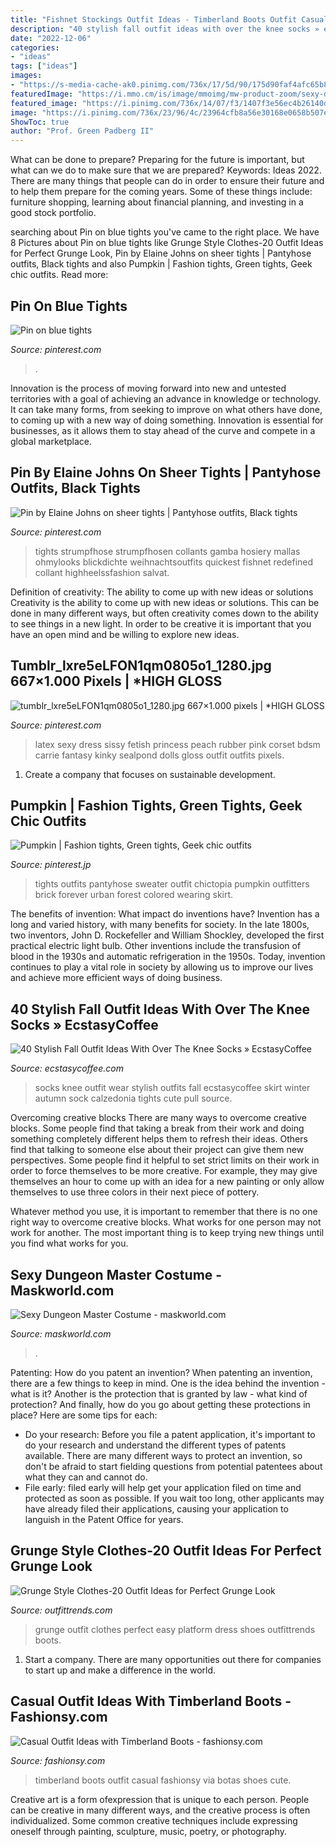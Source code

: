 ```yaml
---
title: "Fishnet Stockings Outfit Ideas - Timberland Boots Outfit Casual Fashionsy Via Botas Shoes Cute"
description: "40 stylish fall outfit ideas with over the knee socks » ecstasycoffee"
date: "2022-12-06"
categories:
- "ideas"
tags: ["ideas"]
images:
- "https://s-media-cache-ak0.pinimg.com/736x/17/5d/90/175d90faf4afc65b8c748a1d3c1c1c7e.jpg"
featuredImage: "https://i.mmo.cm/is/image/mmoimg/mw-product-zoom/sexy-dungeon-master-costume--mw-117828-1.jpg"
featured_image: "https://i.pinimg.com/736x/14/07/f3/1407f3e56ec4b26140d408b5d3c3f924.jpg"
image: "https://i.pinimg.com/736x/23/96/4c/23964cfb8a56e30168e0658b507e84c3.jpg"
ShowToc: true
author: "Prof. Green Padberg II"
---
```



What can be done to prepare?
Preparing for the future is important, but what can we do to make sure that we are prepared? Keywords: Ideas 2022. There are many things that people can do in order to ensure their future and to help them prepare for the coming years. Some of these things include: furniture shopping, learning about financial planning, and investing in a good stock portfolio.

	

		
searching about Pin on blue tights you've came to the right place. We have 8 Pictures about Pin on blue tights like Grunge Style Clothes-20 Outfit Ideas for Perfect Grunge Look, Pin by Elaine Johns on sheer tights | Pantyhose outfits, Black tights and also Pumpkin | Fashion tights, Green tights, Geek chic outfits. Read more:
		
    
## Pin On Blue Tights

<img loading=lazy src="https://i.pinimg.com/736x/14/07/f3/1407f3e56ec4b26140d408b5d3c3f924.jpg" onerror="this.onerror=null;this.src='https://tse2.mm.bing.net/th?id=OIP.uxxVVlo0ZvB_rUkTmyyeZQHaKm&amp;pid=15.1';" alt="Pin on blue tights">

_Source: pinterest.com_

>. 

	

Innovation is the process of moving forward into new and untested territories with a goal of achieving an advance in knowledge or technology. It can take many forms, from seeking to improve on what others have done, to coming up with a new way of doing something. Innovation is essential for businesses, as it allows them to stay ahead of the curve and compete in a global marketplace.

    
## Pin By Elaine Johns On Sheer Tights | Pantyhose Outfits, Black Tights

<img loading=lazy src="https://i.pinimg.com/736x/23/96/4c/23964cfb8a56e30168e0658b507e84c3.jpg" onerror="this.onerror=null;this.src='https://tse4.mm.bing.net/th?id=OIP.zjxhUmZu3wQLYbJY0dY28wHaLH&amp;pid=15.1';" alt="Pin by Elaine Johns on sheer tights | Pantyhose outfits, Black tights">

_Source: pinterest.com_

>tights strumpfhose strumpfhosen collants gamba hosiery mallas ohmylooks blickdichte weihnachtsoutfits quickest fishnet redefined collant highheelssfashion salvat. 

	

Definition of creativity: The ability to come up with new ideas or solutions
Creativity is the ability to come up with new ideas or solutions. This can be done in many different ways, but often creativity comes down to the ability to see things in a new light. In order to be creative it is important that you have an open mind and be willing to explore new ideas.

    
## Tumblr_lxre5eLFON1qm0805o1_1280.jpg 667×1.000 Pixels | *HIGH GLOSS

<img loading=lazy src="https://s-media-cache-ak0.pinimg.com/736x/17/5d/90/175d90faf4afc65b8c748a1d3c1c1c7e.jpg" onerror="this.onerror=null;this.src='https://tse3.mm.bing.net/th?id=OIP.PVxPrg3ZW7KUtjN7M21bpwHaLG&amp;pid=15.1';" alt="tumblr_lxre5eLFON1qm0805o1_1280.jpg 667×1.000 pixels | *HIGH GLOSS">

_Source: pinterest.com_

>latex sexy dress sissy fetish princess peach rubber pink corset bdsm carrie fantasy kinky sealpond dolls gloss outfit outfits pixels. 

	

1. Create a company that focuses on sustainable development.

    
## Pumpkin | Fashion Tights, Green Tights, Geek Chic Outfits

<img loading=lazy src="https://i.pinimg.com/736x/67/b6/44/67b6448bf8e1e323a0a0acb177cf6238--green-tights-coloured-tights.jpg" onerror="this.onerror=null;this.src='https://tse2.mm.bing.net/th?id=OIP.0imYVXqJfgJ91BhWO8QXQwAAAA&amp;pid=15.1';" alt="Pumpkin | Fashion tights, Green tights, Geek chic outfits">

_Source: pinterest.jp_

>tights outfits pantyhose sweater outfit chictopia pumpkin outfitters brick forever urban forest colored wearing skirt. 

	

The benefits of invention: What impact do inventions have?
Invention has a long and varied history, with many benefits for society. In the late 1800s, two inventors, John D. Rockefeller and William Shockley, developed the first practical electric light bulb. Other inventions include the transfusion of blood in the 1930s and automatic refrigeration in the 1950s. Today, invention continues to play a vital role in society by allowing us to improve our lives and achieve more efficient ways of doing business.

    
## 40 Stylish Fall Outfit Ideas With Over The Knee Socks » EcstasyCoffee

<img loading=lazy src="https://i0.wp.com/www.ecstasycoffee.com/wp-content/uploads/2016/10/Over-The-Knee-Socks-4.jpg" onerror="this.onerror=null;this.src='https://tse1.mm.bing.net/th?id=OIP.TyEffREUrgzdE2B8MWK9xwCwFi&amp;pid=15.1';" alt="40 Stylish Fall Outfit Ideas With Over The Knee Socks » EcstasyCoffee">

_Source: ecstasycoffee.com_

>socks knee outfit wear stylish outfits fall ecstasycoffee skirt winter autumn sock calzedonia tights cute pull source. 

	

Overcoming creative blocks
There are many ways to overcome creative blocks. Some people find that taking a break from their work and doing something completely different helps them to refresh their ideas. Others find that talking to someone else about their project can give them new perspectives.
Some people find it helpful to set strict limits on their work in order to force themselves to be more creative. For example, they may give themselves an hour to come up with an idea for a new painting or only allow themselves to use three colors in their next piece of pottery.

 Whatever method you use, it is important to remember that there is no one right way to overcome creative blocks. What works for one person may not work for another. The most important thing is to keep trying new things until you find what works for you.

    
## Sexy Dungeon Master Costume - Maskworld.com

<img loading=lazy src="https://i.mmo.cm/is/image/mmoimg/mw-product-zoom/sexy-dungeon-master-costume--mw-117828-1.jpg" onerror="this.onerror=null;this.src='https://tse1.mm.bing.net/th?id=OIP.ZJPAt3guiGLZJclwqWPUEAHaKC&amp;pid=15.1';" alt="Sexy Dungeon Master Costume - maskworld.com">

_Source: maskworld.com_

>. 

	

Patenting: How do you patent an invention?
When patenting an invention, there are a few things to keep in mind. One is the idea behind the invention - what is it? Another is the protection that is granted by law - what kind of protection? And finally, how do you go about getting these protections in place? Here are some tips for each: 
- Do your research: Before you file a patent application, it's important to do your research and understand the different types of patents available. There are many different ways to protect an invention, so don't be afraid to start fielding questions from potential patentees about what they can and cannot do. 
- File early: filed early will help get your application filed on time and protected as soon as possible. If you wait too long, other applicants may have already filed their applications, causing your application to languish in the Patent Office for years.

    
## Grunge Style Clothes-20 Outfit Ideas For Perfect Grunge Look

<img loading=lazy src="https://www.outfittrends.com/wp-content/uploads/2016/05/5.-black-collar-dress-with-platform-shoes.jpg" onerror="this.onerror=null;this.src='https://tse2.mm.bing.net/th?id=OIP.W49kAKlCwCf4FPO-YoAl2gHaLb&amp;pid=15.1';" alt="Grunge Style Clothes-20 Outfit Ideas for Perfect Grunge Look">

_Source: outfittrends.com_

>grunge outfit clothes perfect easy platform dress shoes outfittrends boots. 

	

1. Start a company. There are many opportunities out there for companies to start up and make a difference in the world. 

    
## Casual Outfit Ideas With Timberland Boots - Fashionsy.com

<img loading=lazy src="http://fashionsy.com/wp-content/uploads/2015/01/DSC_0093.jpg" onerror="this.onerror=null;this.src='https://tse4.mm.bing.net/th?id=OIP.FQvJwaaa2DSUyZ8GR7ftdgHaKx&amp;pid=15.1';" alt="Casual Outfit Ideas with Timberland Boots - fashionsy.com">

_Source: fashionsy.com_

>timberland boots outfit casual fashionsy via botas shoes cute. 

	

Creative art is a form ofexpression that is unique to each person. People can be creative in many different ways, and the creative process is often individualized. Some common creative techniques include expressing oneself through painting, sculpture, music, poetry, or photography.

